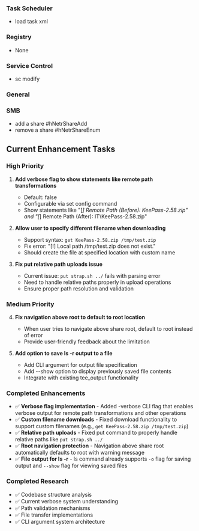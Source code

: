 ### Task Scheduler
- load task xml

### Registry

- None

### Service Control
- sc modify

### General

### SMB
- add a share #hNetrShareAdd
- remove a share #hNetrShareEnum

## Current Enhancement Tasks

### High Priority
1. **Add verbose flag to show statements like remote path transformations**
   - Default: false
   - Configurable via set config command
   - Show statements like "[*] Remote Path (Before): KeePass-2.58.zip" and "[*] Remote Path (After): IT\KeePass-2.58.zip"

2. **Allow user to specify different filename when downloading**
   - Support syntax: `get KeePass-2.58.zip /tmp/test.zip`
   - Fix error: "[!] Local path /tmp/test.zip does not exist."
   - Should create the file at specified location with custom name

3. **Fix put relative path uploads issue**
   - Current issue: `put strap.sh ../` fails with parsing error
   - Need to handle relative paths properly in upload operations
   - Ensure proper path resolution and validation

### Medium Priority
4. **Fix navigation above root to default to root location**
   - When user tries to navigate above share root, default to root instead of error
   - Provide user-friendly feedback about the limitation

5. **Add option to save ls -r output to a file**
   - Add CLI argument for output file specification
   - Add --show option to display previously saved file contents
   - Integrate with existing tee_output functionality

### Completed Enhancements
- ✅ **Verbose flag implementation** - Added -verbose CLI flag that enables verbose output for remote path transformations and other operations
- ✅ **Custom filename downloads** - Fixed download functionality to support custom filenames (e.g., `get KeePass-2.58.zip /tmp/test.zip`)
- ✅ **Relative path uploads** - Fixed put command to properly handle relative paths like `put strap.sh ../`
- ✅ **Root navigation protection** - Navigation above share root automatically defaults to root with warning message
- ✅ **File output for ls -r** - ls command already supports `-o` flag for saving output and `--show` flag for viewing saved files

### Completed Research
- ✅ Codebase structure analysis
- ✅ Current verbose system understanding  
- ✅ Path validation mechanisms
- ✅ File transfer implementations
- ✅ CLI argument system architecture
